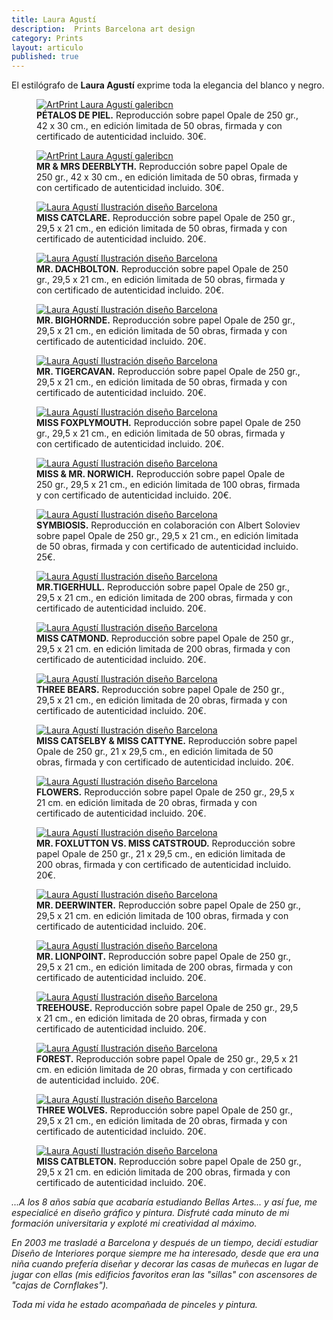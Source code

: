 ```yaml
---
title: Laura Agustí
description:  Prints Barcelona art design 
category: Prints
layout: articulo
published: true
---
```

El estilógrafo de **Laura Agustí** exprime toda la elegancia del blanco y negro.


<div class="figure-group">
<figure>
	<a href="http://es.zimagez.com/zimage/petalos0.php" target="_blank" title="ArtPrint Laura Agustí"><img src="http://es.zimagez.com/miniature/petalos0.jpg" alt="ArtPrint Laura Agustí galeribcn" /></a>
	<figcaption><b> PÉTALOS DE PIEL.</b> 
	Reproducción sobre papel Opale de 250 gr., 42 x 30 cm., en edición limitada de 50 obras, firmada y con certificado de autenticidad incluido. 30€.
	</figcaption>
</figure>

<figure>
	<a href="http://es.zimagez.com/zimage/deerblyth.php" target="_blank" title="ArtPrint Laura Agustí"><img src="http://es.zimagez.com/miniature/deerblyth.jpg" alt="ArtPrint Laura Agustí galeribcn" /></a>
<figcaption><b>MR & MRS DEERBLYTH.</b> 
	Reproducción sobre papel Opale de 250 gr., 42 x 30 cm., en edición limitada de 50 obras, firmada y con certificado de autenticidad incluido. 30€.
	</figcaption>
</figure>

<figure>
	<a href="/images/Laura-Agusti/CATCLARE.jpg"><img src="/images/Laura-Agusti/CATCLARE.jpg" alt="Laura Agustí Ilustración diseño Barcelona"></a>
	<figcaption><b>MISS  CATCLARE.</b> 
	Reproducción sobre papel Opale de 250 gr., 29,5 x 21 cm., en edición limitada de 50 obras, firmada y con certificado de autenticidad incluido. 20€.
	</figcaption>
</figure>

<figure>
	<a href="/images/Laura-Agusti/DACHBOLTON.jpg"><img src="/images/Laura-Agusti/DACHBOLTON.jpg" alt="Laura Agustí Ilustración diseño Barcelona"></a>
	<figcaption><b>MR. DACHBOLTON.</b> 
	Reproducción sobre papel Opale de 250 gr., 29,5 x 21 cm., en edición limitada de 50 obras, firmada y con certificado de autenticidad incluido. 20€.
	</figcaption>
</figure>

<figure>
	<a href="/images/Laura-Agusti/BIGHORNDE.jpg"><img src="/images/Laura-Agusti/BIGHORNDE.jpg" alt="Laura Agustí Ilustración diseño Barcelona"></a>
	<figcaption><b>MR. BIGHORNDE.</b> 
	Reproducción sobre papel Opale de 250 gr., 29,5 x 21 cm., en edición limitada de 50 obras, firmada y con certificado de autenticidad incluido. 20€.
	</figcaption>
</figure>

<figure>
	<a href="/images/Laura-Agusti/TIGERCAVAN.jpg"><img src="/images/Laura-Agusti/TIGERCAVAN.jpg" alt="Laura Agustí Ilustración diseño Barcelona"></a>
	<figcaption><b>MR. TIGERCAVAN.</b> 
	Reproducción sobre papel Opale de 250 gr., 29,5 x 21 cm., en edición limitada de 50 obras, firmada y con certificado de autenticidad incluido. 20€.
	</figcaption>
</figure>

<figure>
	<a href="/images/Laura-Agusti/MISS-FOXPLYMOUTH.jpg"><img src="/images/Laura-Agusti/MISS-FOXPLYMOUTH.jpg" alt="Laura Agustí Ilustración diseño Barcelona"></a>
	<figcaption><b>MISS FOXPLYMOUTH.</b> 
	Reproducción sobre papel Opale de 250 gr., 29,5 x 21 cm., en edición limitada de 50 obras, firmada y con certificado de autenticidad incluido. 20€.
	</figcaption>
</figure>

<figure>
	<a href="/images/Laura-Agusti/MISSMR-NORWICH.jpg"><img src="/images/Laura-Agusti/MISSMR-NORWICH.jpg" alt="Laura Agustí Ilustración diseño Barcelona"></a>
	<figcaption><b>MISS & MR. NORWICH.</b> 
	Reproducción sobre papel Opale de 250 gr., 29,5 x 21 cm., en edición limitada de 100 obras, firmada y con certificado de autenticidad incluido. 20€.
	</figcaption>
</figure>

<figure>
	<a href="/images/Laura-Agusti/SYMBIOSIS.jpg"><img src="/images/Laura-Agusti/SYMBIOSIS.jpg" alt="Laura Agustí Ilustración diseño Barcelona"></a>
	<figcaption><b>SYMBIOSIS.</b> 
	Reproducción en colaboración con Albert Soloviev  sobre papel Opale de 250 gr., 29,5 x 21 cm., en edición limitada de 50 obras, firmada y con certificado de autenticidad incluido. 25€.
	</figcaption>
</figure>

<figure>
	<a href="/images/Laura-Agusti/mr.tigerhull.jpg"><img src="/images/Laura-Agusti/mr.tigerhull.jpg" alt="Laura Agustí Ilustración diseño Barcelona"></a>
	<figcaption><b>MR.TIGERHULL.</b> 
	Reproducción sobre papel Opale de 250 gr., 29,5 x 21 cm., en edición limitada de 200 obras, firmada y con certificado de autenticidad incluido. 20€.
	</figcaption>
</figure>

<figure>
	<a href="/images/Laura-Agusti/miss catmond.jpg"><img src="/images/Laura-Agusti/miss catmond.jpg" alt="Laura Agustí Ilustración diseño Barcelona"></a>
	<figcaption><b>MISS CATMOND.</b>
	Reproducción sobre papel Opale de 250 gr., 29,5 x 21 cm. en edición limitada de 200 obras, firmada y con certificado de autenticidad incluido. 20€.
	</figcaption>
</figure>

<figure>
	<a href="/images/Laura-Agusti/THREEBEAR.jpg"><img src="/images/Laura-Agusti/THREEBEAR.jpg" alt="Laura Agustí Ilustración diseño Barcelona"></a>
	<figcaption><b>THREE BEARS.</b>
	Reproducción sobre papel Opale de 250 gr., 29,5 x 21 cm., en edición limitada de 20 obras, firmada y con certificado de autenticidad incluido. 20€.
	</figcaption>
</figure>

<figure>
	<a href="/images/Laura-Agusti/MISS CATSELBY & MISS CATTYNE.jpg"><img src="/images/Laura-Agusti/MISS CATSELBY & MISS CATTYNE.jpg" alt="Laura Agustí Ilustración diseño Barcelona"></a>
	<figcaption><b>MISS CATSELBY & MISS CATTYNE.</b> 
	Reproducción sobre papel Opale de 250 gr., 21 x 29,5 cm., en edición limitada de 50 obras, firmada y con certificado de autenticidad incluido. 20€.
	</figcaption>
</figure>

<figure>
	<a href="/images/Laura-Agusti/FLOWERS.jpg"><img src="/images/Laura-Agusti/FLOWERS.jpg" alt="Laura Agustí Ilustración diseño Barcelona"></a>
	<figcaption><b>FLOWERS.</b>
	Reproducción sobre papel Opale de 250 gr., 29,5 x 21 cm. en edición limitada de 20 obras, firmada y con certificado de autenticidad incluido. 20€.
	</figcaption>
</figure>

<figure>
	<a href="/images/Laura-Agusti/MR.-FOXLUTTON-VS-MISS-2CATSTROUD.jpg"><img src="/images/Laura-Agusti/MR.-FOXLUTTON-VS-MISS-2CATSTROUD.jpg" alt="Laura Agustí Ilustración diseño Barcelona"></a>
	<figcaption><b>MR. FOXLUTTON VS. MISS CATSTROUD.</b> 
	Reproducción sobre papel Opale de 250 gr., 21 x 29,5 cm., en edición limitada de 200 obras, firmada y con certificado de autenticidad incluido. 20€.
	</figcaption>
</figure>

<figure>
	<a href="/images/Laura-Agusti/mr.deerwinter.jpg"><img src="/images/Laura-Agusti/mr.deerwinter.jpg" alt="Laura Agustí Ilustración diseño Barcelona"></a>
	<figcaption><b>MR. DEERWINTER.</b>
	Reproducción sobre papel Opale de 250 gr., 29,5 x 21 cm. en edición limitada de 100 obras, firmada y con certificado de autenticidad incluido. 20€.
	</figcaption>
</figure>

<figure>
	<a href="/images/Laura-Agusti/mr.lionpoint.jpg"><img src="/images/Laura-Agusti/mr.lionpoint.jpg" alt="Laura Agustí Ilustración diseño Barcelona"></a>
	<figcaption><b>MR. LIONPOINT.</b>
	Reproducción sobre papel Opale de 250 gr., 29,5 x 21 cm., en edición limitada de 200 obras, firmada y con certificado de autenticidad incluido. 20€.
	</figcaption>
</figure>

<figure>
	<a href="/images/Laura-Agusti/treehouse.jpg"><img src="/images/Laura-Agusti/treehouse.jpg" alt="Laura Agustí Ilustración diseño Barcelona"></a>
	<figcaption><b>TREEHOUSE.</b>
	Reproducción sobre papel Opale de 250 gr., 29,5 x 21 cm., en edición limitada de 20 obras, firmada y con certificado de autenticidad incluido. 20€.
	</figcaption>
</figure>

<figure>
	<a href="/images/Laura-Agusti/FOREST.jpg"><img src="/images/Laura-Agusti/FOREST.jpg" alt="Laura Agustí Ilustración diseño Barcelona"></a>
	<figcaption><b>FOREST.</b> 
	Reproducción sobre papel Opale de 250 gr., 29,5 x 21 cm. en edición limitada de 20 obras, firmada y con certificado de autenticidad incluido. 20€.
	</figcaption>
</figure>

<figure>
	<a href="/images/Laura-Agusti/THREEWOLVES.jpg"><img src="/images/Laura-Agusti/THREEWOLVES.jpg" alt="Laura Agustí Ilustración diseño Barcelona"></a>
	<figcaption><b>THREE WOLVES.</b>
	Reproducción sobre papel Opale de 250 gr., 29,5 x 21 cm., en edición limitada de 20 obras, firmada y con certificado de autenticidad incluido. 20€.
	</figcaption>
</figure>

<figure>
	<a href="/images/Laura-Agusti/MISS CATBLETON.jpg"><img src="/images/Laura-Agusti/MISS CATBLETON.jpg" alt="Laura Agustí Ilustración diseño Barcelona"></a>
	<figcaption><b>MISS CATBLETON.</b>
	Reproducción sobre papel Opale de 250 gr., 29,5 x 21 cm. en edición limitada de 200 obras, firmada y con certificado de autenticidad incluido. 20€.
	</figcaption>
</figure>
</div>

_...A los 8 años sabía que acabaría estudiando Bellas Artes... y así fue, me especialicé en diseño gráfico y pintura. Disfruté cada minuto de mi formación universitaria y exploté mi creatividad al máximo._ 

_En 2003 me trasladé a Barcelona y después de un tiempo, decidí estudiar Diseño de Interiores porque siempre me ha interesado, desde que era una niña cuando prefería diseñar y decorar las casas de muñecas en lugar de jugar con ellas (mis edificios favoritos eran las "sillas" con ascensores de "cajas de Cornflakes")._ 

_Toda mi vida he estado acompañada de pinceles y pintura._

